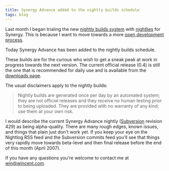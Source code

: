 ```yaml
---
title: Synergy Advance added to the nightly builds schedule
tags: blog
---
```


Last month I began trialing the new [nightly builds system](http://www.wincent.com/a/news/archives/2007/03/nightly_builds.php) with [nightlies](http://www.wincent.com/a/about/wincent/weblog/nightlog/archives/synergy/) for Synergy. This is because I want to move towards a more [open development process](http://www.wincent.com/a/about/wincent/weblog/archives/2007/03/planned_changes.php).

Today Synergy Advance has been added to the nightly builds schedule.

These builds are for the curious who wish to get a sneak peak at work in progress towards the next version. The current official release (0.4) is still the one that is recommended for daily use and is available from the [downloads page](http://www.wincent.com/a/products/synergy-advance/download/).

The usual disclaimers apply to the nightly builds:

> Nightly builds are generated once per day by an automated system; they are not official releases and they receive no human testing prior to being uploaded. They are provided with no warranty of any kind; use them at your own risk.

I would describe the current Synergy Advance nightly ([Subversion](http://www.wincent.com/knowledge-base/Subversion) revision 429) as being alpha-quality. There are many rough edges, known issues, and things that plain just don't work yet. If you keep your eye on the Nightlog RSS feed and the Subversion commits feed you'll see that things very rapidly move towards beta-level and then final release before the end of this month (April 2007).

If you have any questions you're welcome to contact me at <win@wincent.com>.
